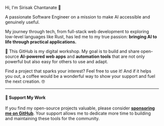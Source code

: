 Hi, I'm Sirisak Chantanate 👋

A passionate Software Engineer on a mission to make AI accessible and genuinely useful.

My journey through tech, from full-stack web development to exploring low-level languages like Rust, has led me to my true passion: **bringing AI to life through practical applications.**

🚀 This GitHub is my digital workshop. My goal is to build and share open-source **AI-powered web apps** and **automation tools** that are not only powerful but also easy for others to use and adapt.

Find a project that sparks your interest? Feel free to use it! And if it helps you out, a coffee would be a wonderful way to show your support and fuel the next creation. 🤓


---

#### 🌱 Support My Work
If you find my open-source projects valuable, please consider **[sponsoring me on GitHub](https://github.com/sponsors/openmymai)**. Your support allows me to dedicate more time to building and maintaining these tools for the community.
